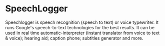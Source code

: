 # SpeechLogger
Speechlogger is speech recognition (speech to text) or voice typewriter. It runs Google's speech-to-text technologies for the best results. It can be used in real time automatic-interpreter (instant translator from voice to text &amp; voice); hearing aid; caption phone; subtitles generator and more.
